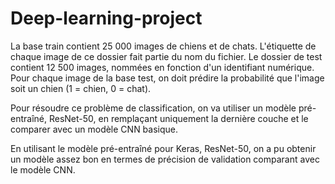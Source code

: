 # Deep-learning-project
La base train contient 25 000 images de chiens et de chats. L'étiquette de chaque image de ce dossier fait partie du nom du fichier. Le dossier de test contient 12 500 images, nommées en fonction d'un identifiant numérique. Pour chaque image de la base test, on doit prédire la probabilité que l'image soit un chien (1 = chien, 0 = chat).

Pour résoudre ce problème de classification, on va utiliser un modèle pré-entraîné, ResNet-50, en remplaçant uniquement la dernière couche et le comparer avec un modèle CNN basique.

En utilisant le modèle pré-entraîné pour Keras, ResNet-50, on a pu obtenir un modèle assez bon en termes de précision de validation comparant avec le modèle CNN.
